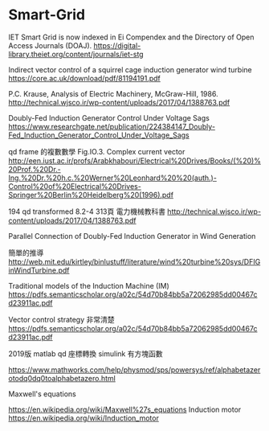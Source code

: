# Smart-Grid
IET Smart Grid is now indexed in Ei Compendex and the Directory of Open Access Journals (DOAJ).                                                                           https://digital-library.theiet.org/content/journals/iet-stg


Indirect vector control of a squirrel cage induction generator
wind turbine
https://core.ac.uk/download/pdf/81194191.pdf


P.C. Krause, Analysis of Electric Machinery, McGraw-Hill, 1986.
http://technical.wjsco.ir/wp-content/uploads/2017/04/1388763.pdf

Doubly-Fed Induction Generator Control Under Voltage Sags
https://www.researchgate.net/publication/224384147_Doubly-Fed_Induction_Generator_Control_Under_Voltage_Sags


qd frame 的複數數學
Fig.IO.3. Complex current vector http://een.iust.ac.ir/profs/Arabkhabouri/Electrical%20Drives/Books/(%20)%20Prof.%20Dr.-Ing.%20Dr.%20h.c.%20Werner%20Leonhard%20%20(auth.)-Control%20of%20Electrical%20Drives-Springer%20Berlin%20Heidelberg%20(1996).pdf

194  qd transformed 
8.2-4 313頁
電力機械教科書
http://technical.wjsco.ir/wp-content/uploads/2017/04/1388763.pdf


Parallel Connection of Doubly-Fed
Induction Generator in Wind Generation

簡單的推導                                                  http://web.mit.edu/kirtley/binlustuff/literature/wind%20turbine%20sys/DFIGinWindTurbine.pdf

Traditional models of the Induction Machine (IM) 
https://pdfs.semanticscholar.org/a02c/54d70b84bb5a72062985dd00467cd23911ac.pdf


Vector control strategy 非常清楚
https://pdfs.semanticscholar.org/a02c/54d70b84bb5a72062985dd00467cd23911ac.pdf

2019版 matlab qd 座標轉換 simulink 有方塊函數

https://www.mathworks.com/help/physmod/sps/powersys/ref/alphabetazerotodq0dq0toalphabetazero.html

Maxwell's equations

https://en.wikipedia.org/wiki/Maxwell%27s_equations
Induction motor
https://en.wikipedia.org/wiki/Induction_motor

